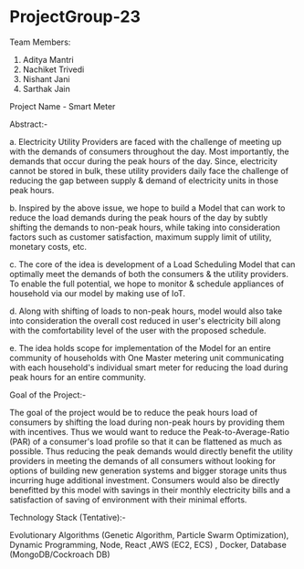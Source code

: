 # ProjectGroup-23
Team Members:
1) Aditya Mantri
2) Nachiket Trivedi
3) Nishant Jani
4) Sarthak Jain


Project Name - Smart Meter

Abstract:-

a. Electricity Utility Providers are faced with the challenge of meeting up with the demands of consumers throughout the day. Most importantly, the demands that occur during the peak hours of the day. Since, electricity cannot be stored in bulk, these utility providers daily face the challenge of reducing the gap between supply & demand of electricity units in those peak hours.

b. Inspired by the above issue, we hope to build a Model that can work to reduce the load demands during the peak hours of the day by subtly shifting the demands to non-peak hours, while taking into consideration factors such as customer satisfaction, maximum supply limit of utility, monetary costs, etc. 

c. The core of the idea is development of a Load Scheduling Model that can optimally meet the demands of both the consumers & the utility providers. To enable the full potential, we hope to monitor & schedule appliances of household via our model by making use of IoT. 

d. Along with shifting of loads to non-peak hours, model would also take into consideration the overall cost reduced in user's electricity bill along with the comfortability level of the user with the proposed schedule.

e. The idea holds scope for implementation of the Model for an entire community of households with One Master metering unit communicating with each household's individual smart meter for reducing the load during peak hours for an entire community. 

Goal of the Project:- 

The goal of the project would be to reduce the peak hours load of consumers by shifting the load during non-peak hours by providing them with incentives. Thus we would want to reduce the Peak-to-Average-Ratio (PAR) of a consumer's load profile so that it can be flattened as much as possible. Thus reducing the peak demands would directly benefit the utility providers in meeting the demands of all consumers without looking for options of building new generation systems and bigger storage units thus incurring huge additional investment. Consumers would also be directly benefitted by this model with savings in their monthly electricity bills and a satisfaction of saving of environment with their minimal efforts. 


Technology Stack (Tentative):-

Evolutionary Algorithms (Genetic Algorithm, Particle Swarm Optimization), Dynamic Programming, Node, React ,AWS (EC2, ECS) , Docker, Database (MongoDB/Cockroach DB)
